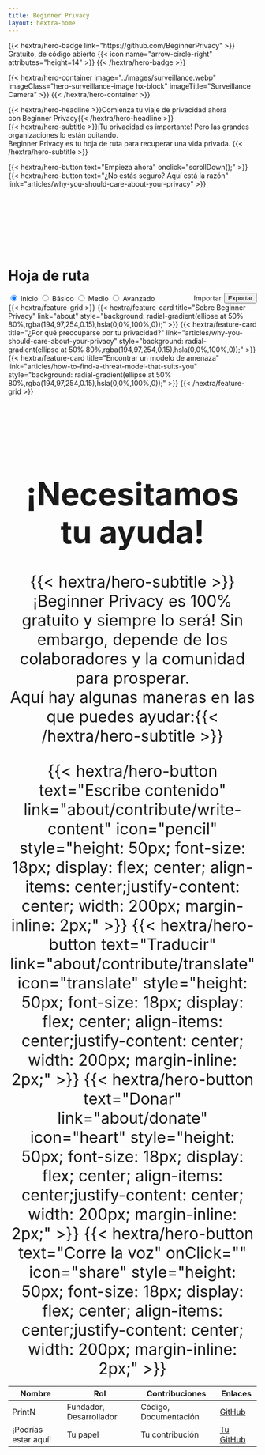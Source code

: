 ```yaml
---
title: Beginner Privacy
layout: hextra-home
---
```

<div class="hero">
  {{< hextra/hero-badge link="https://github.com/BeginnerPrivacy" >}}<div class="hx-w-2 hx-h-2 hx-rounded-full hx-bg-primary-400"></div>
    <span>Gratuito, de código abierto</span>
    {{< icon name="arrow-circle-right" attributes="height=14" >}}
  {{< /hextra/hero-badge >}}

  {{< hextra/hero-container
    image="../images/surveillance.webp"
    imageClass="hero-surveillance-image hx-block"
    imageTitle="Surveillance Camera" >}}
  {{< /hextra/hero-container >}}

  <div class="hx-mt-6 hx-mb-6">
  {{< hextra/hero-headline >}}Comienza tu viaje de privacidad ahora&nbsp;<br class="sm:hx-block hx-hidden" />con Beginner Privacy{{< /hextra/hero-headline >}}
  </div>

  <div class=" hero-take-quiz hx-mb-6" style="display: inline-flex; width: 100%;">
  {{< hextra/hero-subtitle >}}¡Tu privacidad es importante! Pero las grandes organizaciones lo están quitando.&nbsp;<br class="sm:hx-block hx-hidden" />Beginner Privacy es tu hoja de ruta para recuperar una vida privada.
  {{< /hextra/hero-subtitle >}}
  </div>

  {{< hextra/hero-button text="Empieza ahora" onclick="scrollDown();" >}}
  {{< hextra/hero-button text="¿No estás seguro? Aquí está la razón" link="articles/why-you-should-care-about-your-privacy" >}}
</div>

<div class="roadmap" style="margin-bottom: 10rem;">
  <div class="hx-mt-6" style="width: 100%; margin-top: 10rem;">
    <h1 class="hx-font-bold md:hx-text-5xl">Hoja de ruta</h1>
    <div style="display: flex; align-items: center; justify-content: space-between; flex-wrap: wrap;">
      <div class="tabs">
          <input type="radio" id="radio-start" name="tabs" value="start" checked onclick="updateRoadmap()" />
          <label class="tab" for="radio-start">Inicio</label>
          <input type="radio" id="radio-basic" name="tabs" value="basic" onclick="updateRoadmap()" />
          <label class="tab" for="radio-basic">Básico</label>
          <input type="radio" id="radio-medium" name="tabs" value="medium" onclick="updateRoadmap()" />
          <label class="tab" for="radio-medium">Medio</label>
          <input type="radio" id="radio-advanced" name="tabs" value="advanced" onclick="updateRoadmap()" />
          <label class="tab" for="radio-advanced">Avanzado</label>
          <span class="glider"></span>
      </div>
      <div id="import-export" style="display: flex; align-items: center;">
          <label for="importFile" class="not-prose hx-font-medium hx-cursor-pointer hx-px-6 hx-py-2 hx-rounded-full hx-text-center hx-text-white hx-inline-block hx-bg-primary-600 hover:hx-bg-primary-700">
              Importar
              <input type="file" id="importFile" accept=".json" style="display: none;" onchange="importCheckbox();" />
          </label>
          <button id="exportButton" style="margin-left: 5px;" class="not-prose hx-font-medium hx-cursor-pointer hx-px-6 hx-py-2 hx-rounded-full hx-text-center hx-text-white hx-inline-block hx-bg-primary-600 hover:hx-bg-primary-700" onclick="exportCheckbox();">Exportar</button>
      </div>
    </div>
</div>

<div id="roadmapContent" class="hx-mt-4">
  <div id="startContent" class="roadmap-section">
    {{< hextra/feature-grid >}}
      {{< hextra/feature-card title="Sobre Beginner Privacy" link="about" style="background: radial-gradient(ellipse at 50% 80%,rgba(194,97,254,0.15),hsla(0,0%,100%,0));" >}}
      {{< hextra/feature-card title="¿Por qué preocuparse por tu privacidad?" link="articles/why-you-should-care-about-your-privacy" style="background: radial-gradient(ellipse at 50% 80%,rgba(194,97,254,0.15),hsla(0,0%,100%,0));" >}}
      {{< hextra/feature-card title="Encontrar un modelo de amenaza" link="articles/how-to-find-a-threat-model-that-suits-you" style="background: radial-gradient(ellipse at 50% 80%,rgba(194,97,254,0.15),hsla(0,0%,100%,0));"  >}}
    {{< /hextra/feature-grid >}}
  </div>
  <div id="basicContent" class="roadmap-section" style="display:none;">
    {{< hextra/feature-grid >}}
        <!-- Row 1 -->
        {{< hextra/feature-card title="Introducción Básica" link="about/roadmap-introductions/basic" style="background: radial-gradient(ellipse at 50% 80%,rgba(97, 254, 176, 0.15),hsla(0,0%,100%,0));" >}}
        {{< hextra/feature-card title="Contraseñas Fuertes" link="articles/how-to-create-strong-passwords-and-store-them-securely" style="background: radial-gradient(ellipse at 50% 80%,rgba(97, 254, 176, 0.15),hsla(0,0%,100%,0));" >}}
        {{< hextra/feature-card title="Autenticación de Dos Factores (2FA)" link="articles/two-factor-authentication-and-why-you-need-it" style="background: radial-gradient(ellipse at 50% 80%,rgba(97, 254, 176, 0.15),hsla(0,0%,100%,0));" >}}
        {{< hextra/feature-card title="Limitar la información compartida" link="articles/limit-the-personal-information-you-share-online" style="background: radial-gradient(ellipse at 50% 80%,rgba(97, 254, 176, 0.15),hsla(0,0%,100%,0));" >}}
        {{< hextra/feature-card title="Navegador Privado" style="background: radial-gradient(ellipse at 50% 80%,rgba(97, 254, 176, 0.15),hsla(0,0%,100%,0));" >}}
        <!-- Row 2 -->
        {{< hextra/feature-card title="Correo electrónico privado" style="background: radial-gradient(ellipse at 50% 80%,rgba(97, 254, 176, 0.15),hsla(0,0%,100%,0));" >}}
        {{< hextra/feature-card title="Configuración de Privacidad Móvil" style="background: radial-gradient(ellipse at 50% 80%,rgba(97, 254, 176, 0.15),hsla(0,0%,100%,0));" >}}
        {{< hextra/feature-card title="Configuración de privacidad del escritorio" style="background: radial-gradient(ellipse at 50% 80%,rgba(97, 254, 176, 0.15),hsla(0,0%,100%,0));" >}}
        {{< hextra/feature-card title="Red Privada Virtual (VPN)" style="background: radial-gradient(ellipse at 50% 80%,rgba(97, 254, 176, 0.15),hsla(0,0%,100%,0));" >}}
        {{< hextra/feature-card title="Motor de búsqueda privado" style="background: radial-gradient(ellipse at 50% 80%,rgba(97, 254, 176, 0.15),hsla(0,0%,100%,0));" >}}
        <!-- Row 3 -->
        {{< hextra/feature-card title="Mensajería Segura" style="background: radial-gradient(ellipse at 50% 80%,rgba(97, 254, 176, 0.15),hsla(0,0%,100%,0));" >}}
        {{< hextra/feature-card title="¿Falta algo? ¡Contribuye!" link="about/contribute/write-content/" style="background: radial-gradient(ellipse at 50% 80%,rgba(97, 254, 176, 0.15),hsla(0,0%,100%,0));" >}}
    {{< /hextra/feature-grid >}}
  </div>
  <div id="mediumContent" class="roadmap-section" style="display:none;">
    {{< hextra/feature-grid >}}
      <!-- Row 1 -->
      {{< hextra/feature-card title="Introducción Media" link="about/roadmap-introductions/medium" style="background: radial-gradient(ellipse at 50% 80%,rgba(254, 225, 97, 0.15),hsla(0,0%,100%,0));" >}}
      {{< hextra/feature-card title="Software Libre y de Código Abierto" style="background: radial-gradient(ellipse at 50% 80%,rgba(254, 225, 97, 0.15),hsla(0,0%,100%,0));" >}}
      {{< hextra/feature-card title="Cámbiate a Linux" style="background: radial-gradient(ellipse at 50% 80%,rgba(254, 225, 97, 0.15),hsla(0,0%,100%,0));" >}}
      {{< hextra/feature-card title="Interfaces de Redes Sociales" style="background: radial-gradient(ellipse at 50% 80%,rgba(254, 225, 97, 0.15),hsla(0,0%,100%,0));" >}}
      {{< hextra/feature-card title="Eliminación de corredores de datos" style="background: radial-gradient(ellipse at 50% 80%,rgba(254, 225, 97, 0.15),hsla(0,0%,100%,0));" >}}
      <!-- Row 2 -->
      {{< hextra/feature-card invisibleFiller="true" >}}
      {{< hextra/feature-card title="¿Falta algo? ¡Contribuye!" link="about/contribute/write-content/" style="background: radial-gradient(ellipse at 50% 80%,rgba(254, 225, 97, 0.15),hsla(0,0%,100%,0));" >}}
      {{< hextra/feature-card title="OpSec Básico" style="background: radial-gradient(ellipse at 50% 80%,rgba(254, 225, 97, 0.15),hsla(0,0%,100%,0));" >}}
      {{< hextra/feature-card title="¿Qué es Tor?" style="background: radial-gradient(ellipse at 50% 80%,rgba(254, 225, 97, 0.15),hsla(0,0%,100%,0));" >}}
      {{< hextra/feature-card title="DNS cifrado" style="background: radial-gradient(ellipse at 50% 80%,rgba(254, 225, 97, 0.15),hsla(0,0%,100%,0));" >}}
    {{< /hextra/feature-grid >}}
  </div>
  <div id="advancedContent" class="roadmap-section" style="display:none;">
    {{< hextra/feature-grid >}}
      <!-- Row 1 -->
      {{< hextra/feature-card title="Introducción Avanzada" link="about/roadmap-introductions/advanced" style="background: radial-gradient(ellipse at 50% 80%,rgba(254, 128, 97, 0.15),hsla(0,0%,100%,0));" >}}
      {{< hextra/feature-card title="Sistema Operativo de Escritorio" style="background: radial-gradient(ellipse at 50% 80%,rgba(254, 128, 97, 0.15),hsla(0,0%,100%,0));" >}}
      {{< hextra/feature-card title="Sistema Operativo Móvil" style="background: radial-gradient(ellipse at 50% 80%,rgba(254, 128, 97, 0.15),hsla(0,0%,100%,0));" >}}
      {{< hextra/feature-card title="Autoalojamiento" style="background: radial-gradient(ellipse at 50% 80%,rgba(254, 128, 97, 0.15),hsla(0,0%,100%,0));" >}}
      {{< hextra/feature-card title="Criptomoneda" style="background: radial-gradient(ellipse at 50% 80%,rgba(254, 128, 97, 0.15),hsla(0,0%,100%,0));" >}}
      <!-- Row 2 -->
      {{< hextra/feature-card title="OpSec Avanzado" style="background: radial-gradient(ellipse at 50% 80%,rgba(254, 128, 97, 0.15),hsla(0,0%,100%,0));" >}}
      {{< hextra/feature-card title="¿Qué es I2P?" style="background: radial-gradient(ellipse at 50% 80%,rgba(254, 128, 97, 0.15),hsla(0,0%,100%,0));" >}}
      {{< hextra/feature-card title="Evitando trampas de miel" style="background: radial-gradient(ellipse at 50% 80%,rgba(254, 128, 97, 0.15),hsla(0,0%,100%,0));" >}}
      {{< hextra/feature-card title="Encriptar Todo" style="background: radial-gradient(ellipse at 50% 80%,rgba(254, 128, 97, 0.15),hsla(0,0%,100%,0));" >}}
      {{< hextra/feature-card title="Adquirir cripto" style="background: radial-gradient(ellipse at 50% 80%,rgba(254, 128, 97, 0.15),hsla(0,0%,100%,0));" >}}
      <!-- Row 3 -->        
      {{< hextra/feature-card title="¿Falta algo? ¡Contribuye!" link="about/contribute/write-content/" style="background: radial-gradient(ellipse at 50% 80%,rgba(254, 128, 97, 0.15),hsla(0,0%,100%,0));" >}}
    {{< /hextra/feature-grid >}}
  </div>
</div>
</div>

<div class="hx-mt-16" style="width: 100%; text-align: center; font-size: 2rem;">
    <h1 class="hx-font-bold">¡Necesitamos tu ayuda!</h1>
    {{< hextra/hero-subtitle >}}¡Beginner Privacy es 100% gratuito y siempre lo será! Sin embargo, depende de los colaboradores y la comunidad para prosperar.<br>Aquí hay algunas maneras en las que puedes ayudar:{{< /hextra/hero-subtitle >}}
    <div style="display: inline-flex; flex-wrap: wrap; justify-content: center; margin-top: 2rem;">
    {{< hextra/hero-button text="Escribe contenido" link="about/contribute/write-content" icon="pencil" style="height: 50px; font-size: 18px; display: flex; center; align-items: center;justify-content: center; width: 200px; margin-inline: 2px;" >}}
    {{< hextra/hero-button text="Traducir" link="about/contribute/translate" icon="translate" style="height: 50px; font-size: 18px; display: flex; center; align-items: center;justify-content: center; width: 200px; margin-inline: 2px;" >}}
    {{< hextra/hero-button text="Donar" link="about/donate" icon="heart" style="height: 50px; font-size: 18px; display: flex; center; align-items: center;justify-content: center; width: 200px; margin-inline: 2px;" >}}
    {{< hextra/hero-button text="Corre la voz" onClick="" icon="share" style="height: 50px; font-size: 18px; display: flex; center; align-items: center;justify-content: center; width: 200px; margin-inline: 2px;" >}}
    </div>
    <table>
        <thead>
            <tr>
                <th>Nombre</th>
                <th>Rol</th>
                <th>Contribuciones</th>
                <th>Enlaces</th>
            </tr>
        </thead>
        <tbody>
            <tr>
                <td data-label="Nombre">PrintN</td>
                <td data-label="Rol">Fundador, Desarrollador</td>
                <td data-label="Contribuciones">Código, Documentación</td>
                <td data-label="Enlaces"><a href="https://github.com/PrintN" target="_blank">GitHub</a></td>
            </tr>
            <tr>
                <td data-label="Nombre">¡Podrías estar aquí!</td>
                <td data-label="Rol">Tu papel</td>
                <td data-label="Contribuciones">Tu contribución</td>
                <td data-label="Enlaces"><a href="https://github.com/" target="_blank">Tu GitHub</a></td>
            </tr>
        </tbody>
    </table>
</div>